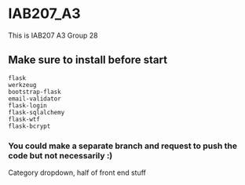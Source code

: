 # IAB207_A3
This is IAB207 A3 Group 28

## Make sure to install before start 
```
flask
werkzeug
bootstrap-flask
email-validator
flask-login
flask-sqlalchemy
flask-wtf
flask-bcrypt
```

### You could make a separate branch and request to push the code but not necessarily :)


Category dropdown, half of front end stuff 
